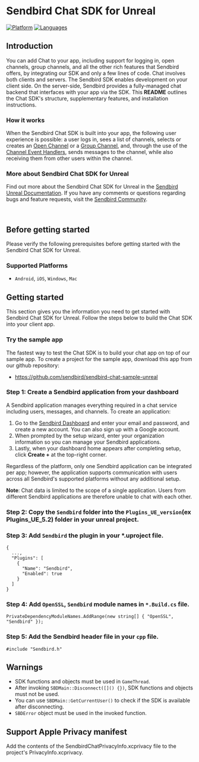 
# Sendbird Chat SDK for Unreal

[![Platform](https://img.shields.io/badge/platform-unreal-black.svg)](https://github.com/sendbird/sendbird-chat-sdk-unreal)
[![Languages](https://img.shields.io/badge/language-c++-black.svg)](https://github.com/sendbird/sendbird-chat-sdk-unreal)

## Introduction

You can add Chat to your app, including support for logging in, open channels, group channels, and all the other rich features that Sendbird offers, by integrating our SDK and only a few lines of code. Chat involves both clients and servers.  The Sendbird SDK enables development on your client side. On the server-side, Sendbird provides a fully-managed chat backend that interfaces with your app via the SDK. This **README** outlines the Chat SDK's structure, supplementary features, and installation instructions.

### How it works 

When the Sendbird Chat SDK is built into your app, the following user experience is possible: a user logs in, sees a list of channels, selects or creates an [Open Channel](https://sendbird.com/docs/chat/v3/unreal/channels/creating-a-channel/create-an-open-channel) or a [Group Channel](https://sendbird.com/docs/chat/v3/unreal/channels/creating-a-channel/create-a-group-channel), and, through the use of the [Channel Event Handlers](https://sendbird.com/docs/chat/v3/unreal/event-handler/event-handler-overview), sends messages to the channel, while also receiving them from other users within the channel.

### More about Sendbird Chat SDK for Unreal

Find out more about the Sendbird Chat SDK for Unreal in the [Sendbird Unreal Documentation](https://sendbird.com/docs/chat/v3/unreal/overview). If you have any comments or questions regarding bugs and feature requests, visit the [Sendbird Community](https://community.sendbird.com).

<br />

## Before getting started

Please verify the following prerequisites before getting started with the Sendbird Chat SDK for Unreal.

### Supported Platforms

- `Android`, `iOS`, `Windows`, `Mac`


## Getting started

This section gives you the information you need to get started with Sendbird Chat SDK for Unreal. Follow the  steps below to build the Chat SDK into your client app.

### Try the sample app

The fastest way to test the Chat SDK is to build your chat app on top of our sample app. To create a project for the sample app, download this app from our github repository:

- https://github.com/sendbird/sendbird-chat-sample-unreal

### Step 1: Create a Sendbird application from your dashboard

A Sendbird application manages everything required in a chat service including users, messages, and channels. To create an application:

1. Go to the [Sendbird Dashboard](https://dashboard.sendbird.com/auth/signup) and enter your email and password, and create a new account. You can also sign up with a Google account.
2. When prompted by the setup wizard, enter your organization information so you can manage your Sendbird applications.
3. Lastly, when your dashboard home appears after completing setup, click **Create +** at the top-right corner.

Regardless of the platform, only one Sendbird application can be integrated per app; however, the application supports communication with users across all Sendbird's supported platforms without any additional setup.

**Note**: Chat data is limited to the scope of a single application. Users from different Sendbird applications are therefore unable to chat with each other. 

### Step 2: Copy the `Sendbird` folder into the `Plugins_UE_version`(ex Plugins_UE_5.2) folder in your unreal project.

### Step 3: Add `Sendbird` the plugin in your *.uproject file.
```
{
  ...,
  "Plugins": [
    {
      "Name": "Sendbird",
      "Enabled": true
    }
  ]
}
```

### Step 4: Add `OpenSSL`, `Sendbird` module names in `*.Build.cs` file.
```
PrivateDependencyModuleNames.AddRange(new string[] { "OpenSSL", "Sendbird" });
```

### Step 5: Add the Sendbird header file in your `cpp` file.
```
#include "Sendbird.h"
```

## Warnings
- SDK functions and objects must be used in `GameThread`.
- After invoking `SBDMain::Disconnect([]() {})`, SDK functions and objects must not be used.
- You can use `SBDMain::GetCurrentUser()` to check if the SDK is available after disconnecting.
- `SBDError` object must be used in the invoked function.

## Support Apple Privacy manifest
Add the contents of the SendbirdChatPrivacyInfo.xcprivacy file to the project's PrivacyInfo.xcprivacy.